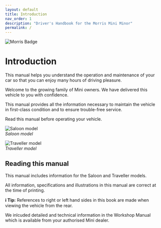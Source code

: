 ```yaml
---
layout: default
title: Introduction
nav_order: 1
description: "Driver's Handbook for the Morris Mini Minor"
permalink: /
---
```


![Morris Badge](/assets/images/Morris_badge.png)

# Introduction

This manual helps you understand the operation and maintenance of your car so that you can enjoy many hours of driving pleasure.

Welcome to the growing family of Mini owners. We have delivered this vehicle to you with confidence.

This manual provides all the information necessary to maintain the vehicle in first-class condition and to ensure trouble-free service.

Read this manual before operating your vehicle.

![Saloon model](/assets/images/Saloon.png)  
*Saloon model*

![Traveller model](/assets/images/Traveller.png)  
*Traveller model*

## Reading this manual

This manual includes information for the Saloon and Traveller models.

All information, specifications and illustrations in this manual are correct at the time of printing.

**ℹ️ Tip:** References to right or left hand sides in this book are made when viewing the vehicle from the rear.

We inlcuded detailed and technical information in the Workshop Manual which is available from your authorised
Mini dealer.